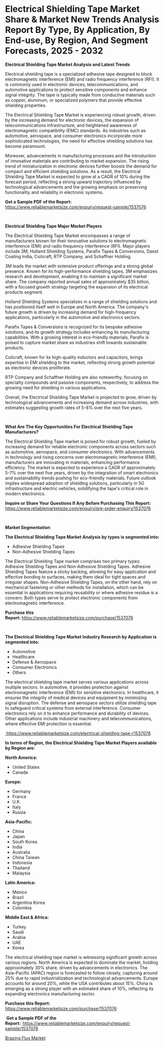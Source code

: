 <p><h1>Electrical Shielding Tape Market Share & Market New Trends Analysis Report By Type, By Application, By End-use, By Region, And Segment Forecasts, 2025 - 2032</h1></p><p><strong>Electrical Shielding Tape Market Analysis and Latest Trends</strong></p>
<p><p>Electrical shielding tape is a specialized adhesive tape designed to block electromagnetic interference (EMI) and radio frequency interference (RFI). It is commonly used in electronic devices, telecommunications, and automotive applications to protect sensitive components and enhance signal integrity. The tape is typically made from conductive materials such as copper, aluminum, or specialized polymers that provide effective shielding properties.</p><p>The Electrical Shielding Tape Market is experiencing robust growth, driven by the increasing demand for electronic devices, the expansion of telecommunications infrastructure, and heightened awareness of electromagnetic compatibility (EMC) standards. As industries such as automotive, aerospace, and consumer electronics incorporate more sophisticated technologies, the need for effective shielding solutions has become paramount.</p><p>Moreover, advancements in manufacturing processes and the introduction of innovative materials are contributing to market expansion. The rising trend of miniaturization in electronic devices further boosts the demand for compact and efficient shielding solutions. As a result, the Electrical Shielding Tape Market is expected to grow at a CAGR of 10% during the forecast period, reflecting a strong upward trajectory influenced by technological advancements and the growing emphasis on preserving functionality and reliability in electronic systems.</p></p>
<p><strong>Get a Sample PDF of the Report:&nbsp;</strong> <a href="https://www.reliablemarketsize.com/enquiry/request-sample/1537076?utm_campaign=3226&utm_medium=2&utm_source=Github&utm_content=ia&utm_term=02042025&utm_id=electrical-shielding-tape">https://www.reliablemarketsize.com/enquiry/request-sample/1537076</a></p>
<p>&nbsp;</p>
<p><strong>Electrical Shielding Tape Major Market Players</strong></p>
<p><p>The Electrical Shielding Tape Market encompasses a range of manufacturers known for their innovative solutions to electromagnetic interference (EMI) and radio frequency interference (RFI). Major players include 3M, Holland Shielding Systems, Parafix Tapes & Conversions, Daest Coating India, Coilcraft, RTP Company, and Schaffner Holding.</p><p>3M leads the market with extensive product offerings and a strong global presence. Known for its high-performance shielding tapes, 3M emphasizes research and development, enabling it to maintain a significant market share. The company reported annual sales of approximately $35 billion, with a focused growth strategy targeting the expansion of its electrical products segment.</p><p>Holland Shielding Systems specializes in a range of shielding solutions and has positioned itself well in Europe and North America. The company's future growth is driven by increasing demand for high-frequency applications, particularly in the automotive and electronics sectors.</p><p>Parafix Tapes & Conversions is recognized for its bespoke adhesive solutions, and its growth strategy includes enhancing its manufacturing capabilities. With a growing interest in eco-friendly materials, Parafix is poised to capture market share as industries shift towards sustainable products.</p><p>Coilcraft, known for its high-quality inductors and capacitors, brings expertise in EMI shielding to the market, reflecting strong growth potential as electronic devices proliferate.</p><p>RTP Company and Schaffner Holding are also noteworthy, focusing on specialty compounds and passive components, respectively, to address the growing need for shielding in various applications.</p><p>Overall, the Electrical Shielding Tape Market is projected to grow, driven by technological advancements and increasing demand across industries, with estimates suggesting growth rates of 5-8% over the next five years.</p></p>
<p>&nbsp;</p>
<p><strong>What Are The Key Opportunities For Electrical Shielding Tape Manufacturers?</strong></p>
<p><p>The Electrical Shielding Tape market is poised for robust growth, fueled by increasing demand for reliable electronic components across sectors such as automotive, aerospace, and consumer electronics. With advancements in technology and rising concerns over electromagnetic interference (EMI), manufacturers are innovating in materials, enhancing performance efficiency. The market is expected to experience a CAGR of approximately 5-7% over the next five years, driven by the integration of smart electronics and sustainability trends pushing for eco-friendly materials. Future outlook implies widespread adoption of shielding solutions, particularly in 5G infrastructure and electric vehicles, solidifying the tape's critical role in modern electronics.</p></p>
<p><strong>Inquire or Share Your Questions If Any Before Purchasing This Report:</strong> <a href="https://www.reliablemarketsize.com/enquiry/pre-order-enquiry/1537076?utm_campaign=3226&utm_medium=2&utm_source=Github&utm_content=ia&utm_term=02042025&utm_id=electrical-shielding-tape">https://www.reliablemarketsize.com/enquiry/pre-order-enquiry/1537076</a></p>
<p>&nbsp;</p>
<p><strong>Market Segmentation</strong></p>
<p><strong>The Electrical Shielding Tape Market Analysis by types is segmented into:</strong></p>
<p><ul><li>Adhesive Shielding Tapes</li><li>Non-Adhesive Shielding Tapes</li></ul></p>
<p><p>The Electrical Shielding Tape market comprises two primary types: Adhesive Shielding Tapes and Non-Adhesive Shielding Tapes. Adhesive Shielding Tapes feature a sticky backing, allowing for easy application and effective bonding to surfaces, making them ideal for tight spaces and irregular shapes. Non-Adhesive Shielding Tapes, on the other hand, rely on mechanical fastening or other methods for installation, which can be essential in applications requiring reusability or where adhesive residue is a concern. Both types serve to protect electronic components from electromagnetic interference.</p></p>
<p><strong>Purchase this Report:&nbsp;</strong><a href="https://www.reliablemarketsize.com/purchase/1537076?utm_campaign=3226&utm_medium=2&utm_source=Github&utm_content=ia&utm_term=02042025&utm_id=electrical-shielding-tape">https://www.reliablemarketsize.com/purchase/1537076</a></p>
<p>&nbsp;</p>
<p><strong>The Electrical Shielding Tape Market Industry Research by Application is segmented into:</strong></p>
<p><ul><li>Automotive</li><li>Healthcare</li><li>Defense & Aerospace</li><li>Consumer Electronics</li><li>Others</li></ul></p>
<p><p>The electrical shielding tape market serves various applications across multiple sectors. In automotive, it provides protection against electromagnetic interference (EMI) for sensitive electronics. In healthcare, it ensures the integrity of medical devices and equipment by minimizing signal disruption. The defense and aerospace sectors utilize shielding tape to safeguard critical systems from external interference. Consumer electronics rely on it to enhance performance and durability of devices. Other applications include industrial machinery and telecommunications, where effective EMI protection is essential.</p></p>
<p><a href="https://www.reliablemarketsize.com/electrical-shielding-tape-r1537076?utm_campaign=3226&utm_medium=2&utm_source=Github&utm_content=ia&utm_term=02042025&utm_id=electrical-shielding-tape">&nbsp;https://www.reliablemarketsize.com/electrical-shielding-tape-r1537076</a></p>
<p><strong>In terms of Region, the Electrical Shielding Tape Market Players available by Region are:</strong></p>
<p>
    <p> <strong> North America: </strong>
        <ul>
            <li>United States</li>
            <li>Canada</li>
        </ul>
        </p> 
    <p> <strong> Europe: </strong>
        <ul>
            <li>Germany</li>
            <li>France</li>
            <li>U.K.</li>
            <li>Italy</li>
            <li>Russia</li>
        </ul>
        </p> 
    <p> <strong> Asia-Pacific: </strong>
        <ul>
            <li>China</li>
            <li>Japan</li>
            <li>South Korea</li>
            <li>India</li>
            <li>Australia</li>
            <li>China Taiwan</li>
            <li>Indonesia</li>
            <li>Thailand</li>
            <li>Malaysia</li>
        </ul>
        </p> 
    <p> <strong> Latin America: </strong>
        <ul>
            <li>Mexico</li>
            <li>Brazil</li>
            <li>Argentina Korea</li>
            <li>Colombia</li>
        </ul>
        </p> 
    <p> <strong> Middle East & Africa: </strong>
        <ul>
            <li>Turkey</li>
            <li>Saudi</li>
            <li>Arabia</li>
            <li>UAE</li>
            <li>Korea</li>
        </ul>
    </p>
    </p>
<p><p>The electrical shielding tape market is witnessing significant growth across various regions. North America is expected to dominate the market, holding approximately 30% share, driven by advancements in electronics. The Asia-Pacific (APAC) region is forecasted to follow closely, capturing around 25% due to rapid industrialization and technological advancements. Europe accounts for around 20%, while the USA contributes about 15%. China is emerging as a strong player with an estimated share of 10%, reflecting its expanding electronics manufacturing sector.</p></p>
<p><strong>Purchase this Report: </strong><a href="https://www.reliablemarketsize.com/purchase/1537076?utm_campaign=3226&utm_medium=2&utm_source=Github&utm_content=ia&utm_term=02042025&utm_id=electrical-shielding-tape">https://www.reliablemarketsize.com/purchase/1537076</a></p>
<p>&nbsp;<strong>Get a Sample PDF of the Report:&nbsp;&nbsp;</strong><a href="https://www.reliablemarketsize.com/enquiry/request-sample/1537076?utm_campaign=3226&utm_medium=2&utm_source=Github&utm_content=ia&utm_term=02042025&utm_id=electrical-shielding-tape">https://www.reliablemarketsize.com/enquiry/request-sample/1537076</a></p>
<p><strong></strong></p>
<p><p><a href="https://github.com/huelarnzeba29/Market-Research-Report-List-1/blob/main/brazing-flux-market.md?utm_campaign=3226&utm_medium=2&utm_source=Github&utm_content=ia&utm_term=02042025&utm_id=electrical-shielding-tape">Brazing Flux Market</a></p></p>